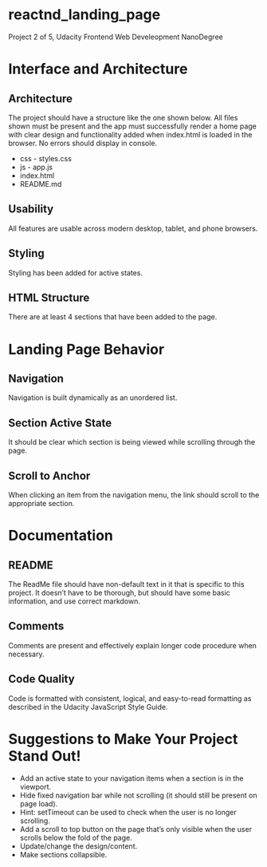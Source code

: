 # reactnd_landing_page
Project 2 of 5, Udacity Frontend Web Develeopment NanoDegree

# Interface and Architecture
## Architecture

The project should have a structure like the one shown below. All files shown must be present and the app must successfully render a home page with clear design and functionality added when index.html is loaded in the browser. No errors should display in console.

 - css - styles.css    
 - js - app.js
 - index.html
 - README.md

## Usability
All features are usable across modern desktop, tablet, and phone browsers.

## Styling
Styling has been added for active states.

## HTML Structure
There are at least 4 sections that have been added to the page.

# Landing Page Behavior
## Navigation
Navigation is built dynamically as an unordered list.

## Section Active State
It should be clear which section is being viewed while scrolling through the page.

## Scroll to Anchor
When clicking an item from the navigation menu, the link should scroll to the appropriate section.

# Documentation
## README
The ReadMe file should have non-default text in it that is specific to this project. It doesn’t have to be thorough, but should have some basic information, and use correct markdown.

## Comments
Comments are present and effectively explain longer code procedure when necessary.

## Code Quality
Code is formatted with consistent, logical, and easy-to-read formatting as described in the Udacity JavaScript Style Guide.

# Suggestions to Make Your Project Stand Out!
 - Add an active state to your navigation items when a section is in the viewport.
 - Hide fixed navigation bar while not scrolling (it should still be present on page load).
 - Hint: setTimeout can be used to check when the user is no longer scrolling.
 - Add a scroll to top button on the page that’s only visible when the user scrolls below the fold of the page.
 - Update/change the design/content.
 - Make sections collapsible.
